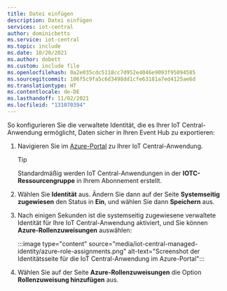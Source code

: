 ```yaml
---
title: Datei einfügen
description: Datei einfügen
services: iot-central
author: dominicbetts
ms.service: iot-central
ms.topic: include
ms.date: 10/20/2021
ms.author: dobett
ms.custom: include file
ms.openlocfilehash: 0a2e035cdc5118cc7d952e4046e9093f95094585
ms.sourcegitcommit: 106f5c9fa5c6d3498dd1cfe63181a7ed4125ae6d
ms.translationtype: HT
ms.contentlocale: de-DE
ms.lasthandoff: 11/02/2021
ms.locfileid: "131070394"
---
```

So konfigurieren Sie die verwaltete Identität, die es Ihrer IoT Central-Anwendung ermöglicht, Daten sicher in Ihren Event Hub zu exportieren:

1. Navigieren Sie im [Azure-Portal](https://portal.azure.com) zu Ihrer IoT Central-Anwendung.

    > [!TIP]
    > Standardmäßig werden IoT Central-Anwendungen in der **IOTC-Ressourcengruppe** in Ihrem Abonnement erstellt.

1. Wählen Sie **Identität** aus. Ändern Sie dann auf der Seite **Systemseitig zugewiesen** den Status in **Ein**, und wählen Sie dann **Speichern** aus.

1. Nach einigen Sekunden ist die systemseitig zugewiesene verwaltete Identität für Ihre IoT Central-Anwendung aktiviert, und Sie können **Azure-Rollenzuweisungen** auswählen:

    :::image type="content" source="media/iot-central-managed-identity/azure-role-assignments.png" alt-text="Screenshot der Identitätsseite für die IoT Central-Anwendung im Azure-Portal":::

1. Wählen Sie auf der Seite **Azure-Rollenzuweisungen** die Option **Rollenzuweisung hinzufügen** aus.
